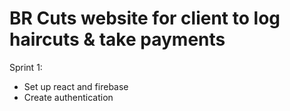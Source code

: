 # BR Cuts website for client to log haircuts & take payments

Sprint 1:

- Set up react and firebase
- Create authentication
